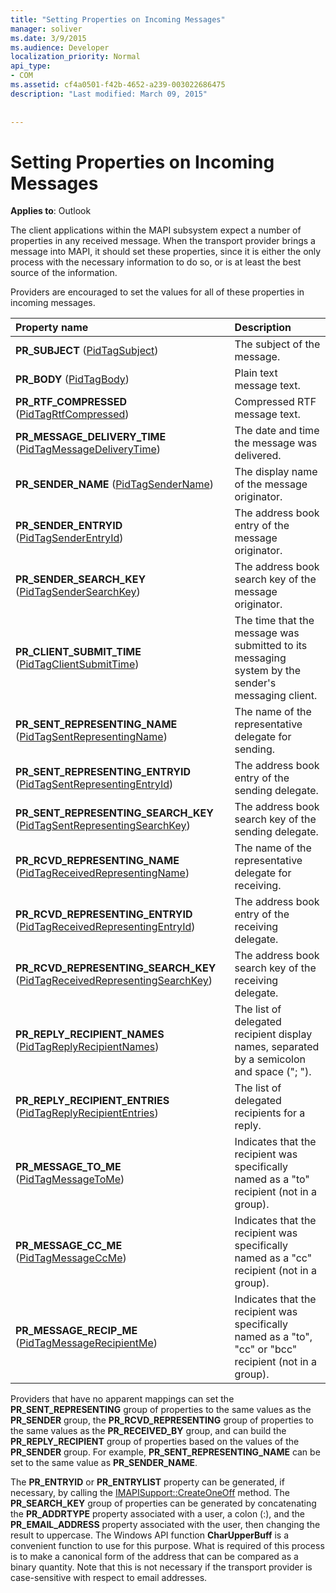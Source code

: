 ```yaml
---
title: "Setting Properties on Incoming Messages"
manager: soliver
ms.date: 3/9/2015
ms.audience: Developer
localization_priority: Normal
api_type:
- COM
ms.assetid: cf4a0501-f42b-4652-a239-003022686475
description: "Last modified: March 09, 2015"
 
 
---
```


# Setting Properties on Incoming Messages

  
  
**Applies to**: Outlook 
  
The client applications within the MAPI subsystem expect a number of properties in any received message. When the transport provider brings a message into MAPI, it should set these properties, since it is either the only process with the necessary information to do so, or is at least the best source of the information.
  
Providers are encouraged to set the values for all of these properties in incoming messages.
  
|**Property name**|**Description**|
|:-----|:-----|
|**PR_SUBJECT** ([PidTagSubject](pidtagsubject-canonical-property.md))  <br/> |The subject of the message.  <br/> |
|**PR_BODY** ([PidTagBody](pidtagbody-canonical-property.md))  <br/> |Plain text message text.  <br/> |
|**PR_RTF_COMPRESSED** ([PidTagRtfCompressed](pidtagrtfcompressed-canonical-property.md))  <br/> |Compressed RTF message text.  <br/> |
|**PR_MESSAGE_DELIVERY_TIME** ([PidTagMessageDeliveryTime](pidtagmessagedeliverytime-canonical-property.md))  <br/> |The date and time the message was delivered.  <br/> |
|**PR_SENDER_NAME** ([PidTagSenderName](pidtagsendername-canonical-property.md))  <br/> |The display name of the message originator.  <br/> |
|**PR_SENDER_ENTRYID** ([PidTagSenderEntryId](pidtagsenderentryid-canonical-property.md))  <br/> |The address book entry of the message originator.  <br/> |
|**PR_SENDER_SEARCH_KEY** ([PidTagSenderSearchKey](pidtagsendersearchkey-canonical-property.md))  <br/> |The address book search key of the message originator.  <br/> |
|**PR_CLIENT_SUBMIT_TIME** ([PidTagClientSubmitTime](pidtagclientsubmittime-canonical-property.md))  <br/> |The time that the message was submitted to its messaging system by the sender's messaging client.  <br/> |
|**PR_SENT_REPRESENTING_NAME** ([PidTagSentRepresentingName](pidtagsentrepresentingname-canonical-property.md))  <br/> |The name of the representative delegate for sending.  <br/> |
|**PR_SENT_REPRESENTING_ENTRYID** ([PidTagSentRepresentingEntryId](pidtagsentrepresentingentryid-canonical-property.md))  <br/> |The address book entry of the sending delegate.  <br/> |
|**PR_SENT_REPRESENTING_SEARCH_KEY** ([PidTagSentRepresentingSearchKey](pidtagsentrepresentingsearchkey-canonical-property.md))  <br/> |The address book search key of the sending delegate.  <br/> |
|**PR_RCVD_REPRESENTING_NAME** ([PidTagReceivedRepresentingName](pidtagreceivedrepresentingname-canonical-property.md))  <br/> |The name of the representative delegate for receiving.  <br/> |
|**PR_RCVD_REPRESENTING_ENTRYID** ([PidTagReceivedRepresentingEntryId](pidtagreceivedrepresentingentryid-canonical-property.md))  <br/> |The address book entry of the receiving delegate.  <br/> |
|**PR_RCVD_REPRESENTING_SEARCH_KEY** ([PidTagReceivedRepresentingSearchKey](pidtagreceivedrepresentingsearchkey-canonical-property.md))  <br/> |The address book search key of the receiving delegate.  <br/> |
|**PR_REPLY_RECIPIENT_NAMES** ([PidTagReplyRecipientNames](pidtagreplyrecipientnames-canonical-property.md))  <br/> |The list of delegated recipient display names, separated by a semicolon and space ("; ").  <br/> |
|**PR_REPLY_RECIPIENT_ENTRIES** ([PidTagReplyRecipientEntries](pidtagreplyrecipiententries-canonical-property.md))  <br/> |The list of delegated recipients for a reply.  <br/> |
|**PR_MESSAGE_TO_ME** ([PidTagMessageToMe](pidtagmessagetome-canonical-property.md))  <br/> |Indicates that the recipient was specifically named as a "to" recipient (not in a group).  <br/> |
|**PR_MESSAGE_CC_ME** ([PidTagMessageCcMe](pidtagmessageccme-canonical-property.md))  <br/> |Indicates that the recipient was specifically named as a "cc" recipient (not in a group).  <br/> |
|**PR_MESSAGE_RECIP_ME** ([PidTagMessageRecipientMe](pidtagmessagerecipientme-canonical-property.md))  <br/> |Indicates that the recipient was specifically named as a "to", "cc" or "bcc" recipient (not in a group).  <br/> |
   
Providers that have no apparent mappings can set the **PR_SENT_REPRESENTING** group of properties to the same values as the **PR_SENDER** group, the **PR_RCVD_REPRESENTING** group of properties to the same values as the **PR_RECEIVED_BY** group, and can build the **PR_REPLY_RECIPIENT** group of properties based on the values of the **PR_SENDER** group. For example, **PR_SENT_REPRESENTING_NAME** can be set to the same value as **PR_SENDER_NAME**.
  
The **PR_ENTRYID** or **PR_ENTRYLIST** property can be generated, if necessary, by calling the [IMAPISupport::CreateOneOff](imapisupport-createoneoff.md) method. The **PR_SEARCH_KEY** group of properties can be generated by concatenating the **PR_ADDRTYPE** property associated with a user, a colon (:), and the **PR_EMAIL_ADDRESS** property associated with the user, then changing the result to uppercase. The Windows API function **CharUpperBuff** is a convenient function to use for this purpose. What is required of this process is to make a canonical form of the address that can be compared as a binary quantity. Note that this is not necessary if the transport provider is case-sensitive with respect to email addresses. 
  


